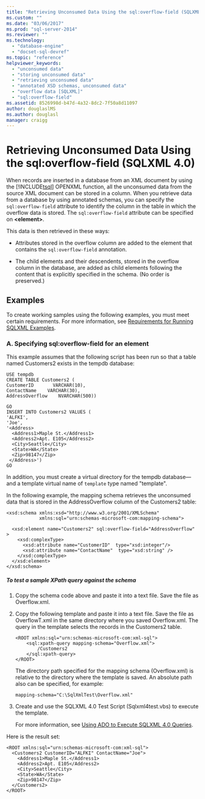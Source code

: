 ```yaml
---
title: "Retrieving Unconsumed Data Using the sql:overflow-field (SQLXML 4.0) | Microsoft Docs"
ms.custom: ""
ms.date: "03/06/2017"
ms.prod: "sql-server-2014"
ms.reviewer: ""
ms.technology: 
  - "database-engine"
  - "docset-sql-devref"
ms.topic: "reference"
helpviewer_keywords: 
  - "unconsumed data"
  - "storing unconsumed data"
  - "retrieving unconsumed data"
  - "annotated XSD schemas, unconsumed data"
  - "overflow data [SQLXML]"
  - "sql:overflow-field"
ms.assetid: 8526998d-b47d-4a32-8dc2-7f50a8d11097
author: douglaslMS
ms.author: douglasl
manager: craigg
---
```

# Retrieving Unconsumed Data Using the sql:overflow-field (SQLXML 4.0)
  When records are inserted in a database from an XML document by using the [!INCLUDE[tsql](../../includes/tsql-md.md)] OPENXML function, all the unconsumed data from the source XML document can be stored in a column. When you retrieve data from a database by using annotated schemas, you can specify the `sql:overflow-field` attribute to identify the column in the table in which the overflow data is stored. The `sql:overflow-field` attribute can be specified on **\<element>**.  
  
 This data is then retrieved in these ways:  
  
-   Attributes stored in the overflow column are added to the element that contains the `sql:overflow-field` annotation.  
  
-   The child elements and their descendents, stored in the overflow column in the database, are added as child elements following the content that is explicitly specified in the schema. (No order is preserved.)  
  
## Examples  
 To create working samples using the following examples, you must meet certain requirements. For more information, see [Requirements for Running SQLXML Examples](../sqlxml/requirements-for-running-sqlxml-examples.md).  
  
### A. Specifying sql:overflow-field for an element  
 This example assumes that the following script has been run so that a table named Customers2 exists in the tempdb database:  
  
```  
USE tempdb  
CREATE TABLE Customers2 (  
CustomerID       VARCHAR(10),   
ContactName    VARCHAR(30),   
AddressOverflow    NVARCHAR(500))  
  
GO  
INSERT INTO Customers2 VALUES (  
'ALFKI',   
'Joe',  
'<Address>  
  <Address1>Maple St.</Address1>  
  <Address2>Apt. E105</Address2>  
  <City>Seattle</City>  
  <State>WA</State>  
  <Zip>98147</Zip>  
 </Address>')  
GO  
```  
  
 In addition, you must create a virtual directory for the tempdb database—and a template virtual name of `template` type named "template".  
  
 In the following example, the mapping schema retrieves the unconsumed data that is stored in the AddressOverflow column of the Customers2 table:  
  
```  
<xsd:schema xmlns:xsd="http://www.w3.org/2001/XMLSchema"  
            xmlns:sql="urn:schemas-microsoft-com:mapping-schema">  
  
  <xsd:element name="Customers2" sql:overflow-field="AddressOverflow" >  
    <xsd:complexType>  
      <xsd:attribute name="CustomerID"  type="xsd:integer"/>  
      <xsd:attribute name="ContactName"  type="xsd:string" />  
    </xsd:complexType>  
  </xsd:element>  
</xsd:schema>  
```  
  
##### To test a sample XPath query against the schema  
  
1.  Copy the schema code above and paste it into a text file. Save the file as Overflow.xml.  
  
2.  Copy the following template and paste it into a text file. Save the file as OverflowT.xml in the same directory where you saved Overflow.xml. The query in the template selects the records in the Customers2 table.  
  
    ```  
    <ROOT xmlns:sql="urn:schemas-microsoft-com:xml-sql">  
        <sql:xpath-query mapping-schema="Overflow.xml">  
            /Customers2  
        </sql:xpath-query>  
    </ROOT>  
    ```  
  
     The directory path specified for the mapping schema (Overflow.xml) is relative to the directory where the template is saved. An absolute path also can be specified, for example:  
  
    ```  
    mapping-schema="C:\SqlXmlTest\Overflow.xml"  
    ```  
  
3.  Create and use the SQLXML 4.0 Test Script (Sqlxml4test.vbs) to execute the template.  
  
     For more information, see [Using ADO to Execute SQLXML 4.0 Queries](../sqlxml/using-ado-to-execute-sqlxml-4-0-queries.md).  
  
 Here is the result set:  
  
```  
<ROOT xmlns:sql="urn:schemas-microsoft-com:xml-sql">  
  <Customers2 CustomerID="ALFKI" ContactName="Joe">  
    <Address1>Maple St.</Address1>   
    <Address2>Apt. E105</Address2>   
    <City>Seattle</City>   
    <State>WA</State>   
    <Zip>98147</Zip>   
  </Customers2>  
</ROOT>  
```  
  
  
